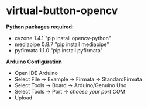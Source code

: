 # virtual-button-opencv

**Python packages required:**
* cvzone 1.4.1 "pip install opencv-python"
* mediapipe 0.8.7 "pip install mediapipe"
* pyfirmata 1.1.0 "pip install pyfirmata"

**Arduino Configuration**
- Open IDE Arduino
- Select File -> Example -> Firmata -> StandardFirmata
- Select Tools -> Board -> Arduino/Genuino Uno
- Select Tools -> Port -> *choose your port COM*
- Upload
